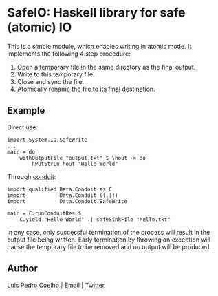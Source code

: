 # SafeIO: Haskell library for safe (atomic) IO

This is a simple module, which enables writing in atomic mode. It
implements the following 4 step procedure:

1. Open a temporary file in the same directory as the final output.
2. Write to this temporary file.
3. Close and sync the file.
4. Atomically rename the file to its final destination.


## Example

Direct use:

    import System.IO.SafeWrite
    ...
    main = do
        withOutputFile "output.txt" $ \hout -> do
            hPutStrLn hout "Hello World"

Through [conduit](https://www.stackage.org/package/conduit):

    import qualified Data.Conduit as C
    import           Data.Conduit ((.|))
    import           Data.Conduit.SafeWrite
    
    main = C.runConduitRes $
        C.yield "Hello World" .| safeSinkFile "hello.txt"

In any case, only successful termination of the process will result in the
output file being written. Early termination by throwing an exception will
cause the temporary file to be removed and no output will be produced.

## Author

Luis Pedro Coelho | [Email](mailto:luis@luispedro.org) | [Twitter](https://twitter.com/luispedrocoelho)
